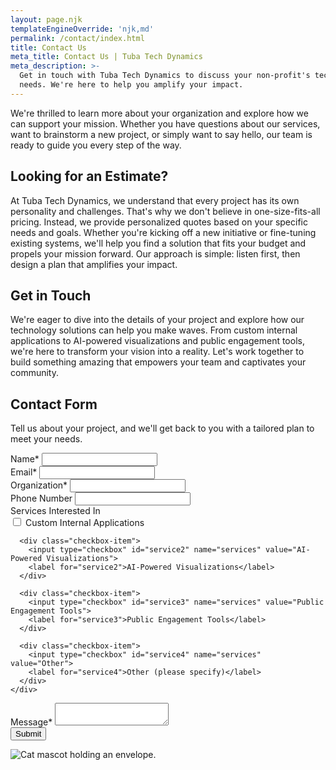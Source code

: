 ```yaml
---
layout: page.njk
templateEngineOverride: 'njk,md'
permalink: /contact/index.html
title: Contact Us
meta_title: Contact Us | Tuba Tech Dynamics
meta_description: >-
  Get in touch with Tuba Tech Dynamics to discuss your non-profit's technology
  needs. We're here to help you amplify your impact.
---
```


We're thrilled to learn more about your organization and explore how we can support your mission. Whether you have questions about our services, want to brainstorm a new project, or simply want to say hello, our team is ready to guide you every step of the way.

## Looking for an Estimate?

At Tuba Tech Dynamics, we understand that every project has its own personality and challenges. That's why we don't believe in one-size-fits-all pricing. Instead, we provide personalized quotes based on your specific needs and goals. Whether you're kicking off a new initiative or fine-tuning existing systems, we'll help you find a solution that fits your budget and propels your mission forward. Our approach is simple: listen first, then design a plan that amplifies your impact.

## Get in Touch

We're eager to dive into the details of your project and explore how our technology solutions can help you make waves. From custom internal applications to AI-powered visualizations and public engagement tools, we're here to transform your vision into a reality. Let's work together to build something amazing that empowers your team and captivates your community.

## Contact Form

Tell us about your project, and we'll get back to you with a tailored plan to meet your needs.

<form action="https://usebasin.com/f/e0ffe31d52c6" method="POST">
  <div class="form-group">
    <label for="name">Name*</label>
    <input type="text" id="name" name="name" required>
  </div>

  <div class="form-group">
    <label for="email">Email*</label>
    <input type="email" id="email" name="email" required>
  </div>

  <div class="form-group">
    <label for="organization">Organization*</label>
    <input type="text" id="organization" name="organization" required>
  </div>

  <div class="form-group">
    <label for="phone">Phone Number</label>
    <input type="tel" id="phone" name="phone">
  </div>

  <div class="form-group">
    <label>Services Interested In</label>
    <div class="checkbox-group">
      <div class="checkbox-item">
        <input type="checkbox" id="service1" name="services" value="Custom Internal Applications">
        <label for="service1">Custom Internal Applications</label>
      </div>

```
  <div class="checkbox-item">
    <input type="checkbox" id="service2" name="services" value="AI-Powered Visualizations">
    <label for="service2">AI-Powered Visualizations</label>
  </div>

  <div class="checkbox-item">
    <input type="checkbox" id="service3" name="services" value="Public Engagement Tools">
    <label for="service3">Public Engagement Tools</label>
  </div>

  <div class="checkbox-item">
    <input type="checkbox" id="service4" name="services" value="Other">
    <label for="service4">Other (please specify)</label>
  </div>
</div>
```

  </div>

  <div class="form-group">
    <label for="message">Message*</label>
    <textarea id="message" name="message" required></textarea>
  </div>

  <div class="form-group">
    <button type="submit">Submit</button>
  </div>
</form>

![Cat mascot holding an envelope.](/assets/images/pages/u3343843948_httpss.mj.run56-pWfznxh0_httpss.mj.runDbl9dK5DF38_f226b4de-c271-42e5-8f9e-9f64bce97c58_1.png)
